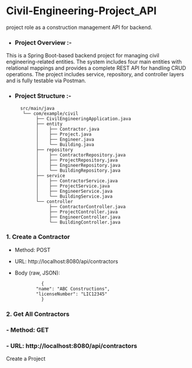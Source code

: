 # Civil-Engineering-Project_API
project role as a construction management API for backend.

- ### Project Overview :-

This is a Spring Boot-based backend project for managing civil engineering-related entities. The system includes four main entities with relational mappings and provides a complete REST API for handling CRUD operations. The project includes service, repository, and controller layers and is fully testable via Postman.

- ### **Project Structure :-**

        src/main/java
         └── com/example/civil
              ├── CivilEngineeringApplication.java
              ├── entity
              │    ├── Contractor.java
              │    ├── Project.java
              │    ├── Engineer.java
              │    └── Building.java
              ├── repository
              │    ├── ContractorRepository.java
              │    ├── ProjectRepository.java
              │    ├── EngineerRepository.java
              │    └── BuildingRepository.java
              ├── service
              │    ├── ContractorService.java
              │    ├── ProjectService.java
              │    ├── EngineerService.java
              │    └── BuildingService.java
              └── controller
                   ├── ContractorController.java
                   ├── ProjectController.java
                   ├── EngineerController.java
                   └── BuildingController.java
               
### 1. Create a Contractor
- Method: POST
  
- URL: http://localhost:8080/api/contractors
  
- Body (raw, JSON):
    
                {
              "name": "ABC Constructions",
              "licenseNumber": "LIC12345"
                }

### 2. Get All Contractors
### - Method: GET

### - URL: http://localhost:8080/api/contractors

Create a Project
